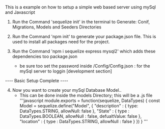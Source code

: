 This is a example on how to setup a simple web based server using mySql and Javascript

1) Run the Command 'sequelize init' in the terminal to Generate: Conif, Migrations, Models and Seeders Directories
2) Run the Command 'npm init' to generate your package.json file. This is used to install all packages need for the project.
3) Run the Command 'npm i sequelize express mysql2' which adds these dependencies too package.json

    * be sure too set the password inside /Config/Config.json : for the mySql server to loggin [development section]

---- Basic Setup Complete ----

4) Now you want to create your mySql Database Model..
    - This can be done inside the models Directory; this will be a .js file
    '''javascript
    module.exports = function(sequelize, DataTypes) {
    const Model = sequelize.define("Model", {
        "description" : {
            type: DataTypes.STRING,
            allowNull: false
        },
        "State" : {
            type : DataTypes.BOOLEAN,
            allowNull : false,
            defualtValue: false
        },
        "location" : {
            type : DataTypes.STRING,
            allowNull : false
        }
    })
}
    '''